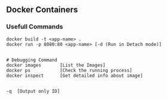 ## Docker Containers

### Usefull Commands
```
docker build -t <app-name> .
docker run -p 8080:80 <app-name> [-d (Run in Detach mode)]


# Debugging Command
docker images       [List the Images]
docker ps           [Check the running process]
docker inspect      [Get detailed info about image]


-q  [Output only ID]

```
